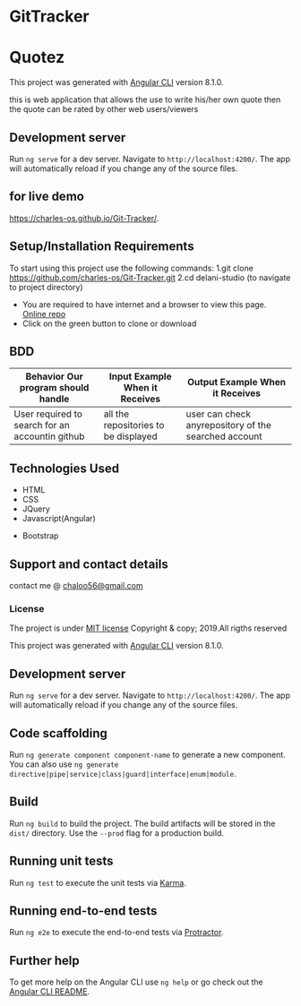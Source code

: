 # GitTracker
# Quotez

This project was generated with [Angular CLI](https://github.com/angular/angular-cli) version 8.1.0.

this is web application that allows the use to write his/her own quote then the quote can be rated by other web users/viewers

## Development server

Run `ng serve` for a dev server. Navigate to `http://localhost:4200/`. The app will automatically reload if you change any of the source files.
## for live demo 
https://charles-os.github.io/Git-Tracker/.

## Setup/Installation Requirements
To start using this project use the following commands:
1.git clone https://github.com/charles-os/Git-Tracker.git
2.cd delani-studio (to navigate to project directory)
*  You are required to have internet and a browser to view this page.  [Online repo](https://chaloo56.github.io/Git-Tracker/.)
* Click on the green button to clone or download

## BDD
| Behavior Our program should  handle             | Input Example When it Receives | Output Example When it Receives     |
|------------------------------------------------|--------------------------------|-------------------------------------|
| User required to search for an accountin github |all the repositories to be displayed          | user can check anyrepository of the searched account             |



## Technologies Used
* HTML
* CSS
* JQuery
* Javascript(Angular)
+ Bootstrap

## Support and contact details
contact me @ chaloo56@gmail.com
### License
The project is under [MIT license](https://github.com/charles-os/quotes-app)
Copyright & copy; 2019.All rigths reserved


This project was generated with [Angular CLI](https://github.com/angular/angular-cli) version 8.1.0.

## Development server

Run `ng serve` for a dev server. Navigate to `http://localhost:4200/`. The app will automatically reload if you change any of the source files.

## Code scaffolding

Run `ng generate component component-name` to generate a new component. You can also use `ng generate directive|pipe|service|class|guard|interface|enum|module`.

## Build

Run `ng build` to build the project. The build artifacts will be stored in the `dist/` directory. Use the `--prod` flag for a production build.

## Running unit tests

Run `ng test` to execute the unit tests via [Karma](https://karma-runner.github.io).

## Running end-to-end tests

Run `ng e2e` to execute the end-to-end tests via [Protractor](http://www.protractortest.org/).

## Further help

To get more help on the Angular CLI use `ng help` or go check out the [Angular CLI README](https://github.com/angular/angular-cli/blob/master/README.md).
